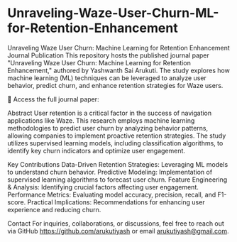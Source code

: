 # Unraveling-Waze-User-Churn-ML-for-Retention-Enhancement

Unraveling Waze User Churn: Machine Learning for Retention Enhancement
Journal Publication
This repository hosts the published journal paper "Unraveling Waze User Churn: Machine Learning for Retention Enhancement," authored by Yashwanth Sai Arukuti. The study explores how machine learning (ML) techniques can be leveraged to analyze user behavior, predict churn, and enhance retention strategies for Waze users.

📄 Access the full journal paper:

Abstract
User retention is a critical factor in the success of navigation applications like Waze. This research employs machine learning methodologies to predict user churn by analyzing behavior patterns, allowing companies to implement proactive retention strategies. The study utilizes supervised learning models, including classification algorithms, to identify key churn indicators and optimize user engagement.

Key Contributions
Data-Driven Retention Strategies: Leveraging ML models to understand churn behavior.
Predictive Modeling: Implementation of supervised learning algorithms to forecast user churn.
Feature Engineering & Analysis: Identifying crucial factors affecting user engagement.
Performance Metrics: Evaluating model accuracy, precision, recall, and F1-score.
Practical Implications: Recommendations for enhancing user experience and reducing churn.

Contact
For inquiries, collaborations, or discussions, feel free to reach out via GitHub  https://github.com/arukutiyash  or email arukutiyash@gmail.com.
